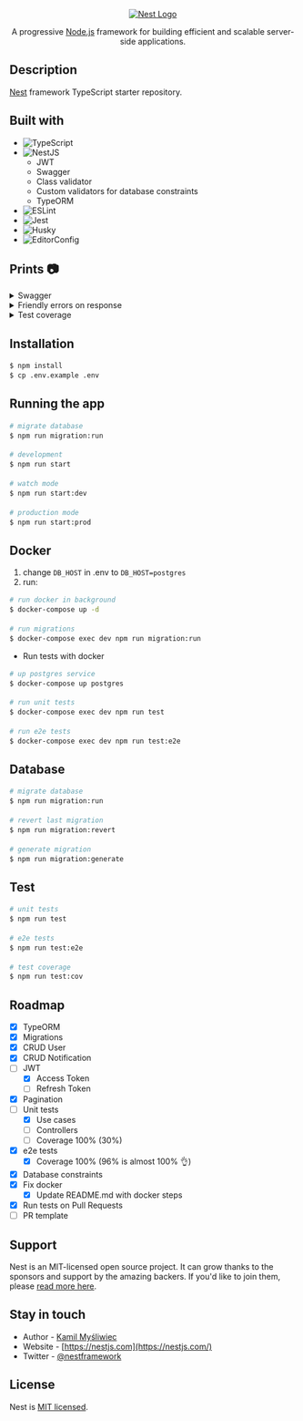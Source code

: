 <p align="center">
  <a href="http://nestjs.com/" target="blank"><img src="https://nestjs.com/img/logo-small.svg" width="200" alt="Nest Logo" /></a>
</p>

[circleci-image]: https://img.shields.io/circleci/build/github/nestjs/nest/master?token=abc123def456
[circleci-url]: https://circleci.com/gh/nestjs/nest

<p align="center">A progressive <a href="http://nodejs.org" target="_blank">Node.js</a> framework for building efficient and scalable server-side applications.</p>

## Description

[Nest](https://github.com/nestjs/nest) framework TypeScript starter repository.

## Built with

- ![TypeScript](https://img.shields.io/badge/typescript-%23007ACC.svg?style=for-the-badge&logo=typescript&logoColor=white)
- ![NestJS](https://img.shields.io/badge/nestjs-%23E0234E.svg?style=for-the-badge&logo=nestjs&logoColor=white)
  - JWT
  - Swagger
  - Class validator
  - Custom validators for database constraints
  - TypeORM
- ![ESLint](https://img.shields.io/badge/ESLint-4B3263?style=for-the-badge&logo=eslint&logoColor=white)
- ![Jest](https://img.shields.io/badge/-jest-%23C21325?style=for-the-badge&logo=jest&logoColor=white)
- ![Husky](https://img.shields.io/badge/-husky-%23fff?style=for-the-badge)
- ![EditorConfig](https://img.shields.io/badge/-Editor%20Config-%23bbb?style=for-the-badge)

## Prints 📷

<details>
  <summary>Swagger</summary>

  URL: **/api**

  <img src="doc/prints/swagger.png" alt="Swagger API" />
</details>

<details>
  <summary>Friendly errors on response</summary>

  - Custom validators
    - **Unique** constraint
    - **Exist** constraint

  <img src="doc/prints/unique-validator.png" height="200" alt="Unique validator" />
  <img src="doc/prints/exist-validator.png" height="200" alt="Exist validator" />

  - All errors are returned inside **"errors"** key on response.
  - Validate model data before saving to database to get all database errors (via custom validators)

  <img src="doc/prints/unique-response.png" alt="Unique validator response" />
  <img src="doc/prints/exist-response.png" alt="Exist validator response" />
  <img src="doc/prints/invalid-response.png" alt="Exist validator response" />
</details>

<details>
  <summary>Test coverage</summary>

  ## e2e coverage (96%!)

  <img src="doc/prints/e2e-coverage.png" alt="e2e tests coverage" />
</details>

## Installation

```bash
$ npm install
$ cp .env.example .env
```

## Running the app

```bash
# migrate database
$ npm run migration:run

# development
$ npm run start

# watch mode
$ npm run start:dev

# production mode
$ npm run start:prod
```

## Docker

1. change `DB_HOST` in .env to `DB_HOST=postgres`
2. run:

```bash
# run docker in background
$ docker-compose up -d

# run migrations
$ docker-compose exec dev npm run migration:run
```

- Run tests with docker

```bash
# up postgres service
$ docker-compose up postgres

# run unit tests
$ docker-compose exec dev npm run test

# run e2e tests
$ docker-compose exec dev npm run test:e2e
```

## Database

```bash
# migrate database
$ npm run migration:run

# revert last migration
$ npm run migration:revert

# generate migration
$ npm run migration:generate
```

## Test

```bash
# unit tests
$ npm run test

# e2e tests
$ npm run test:e2e

# test coverage
$ npm run test:cov
```

## Roadmap

- [x] TypeORM
- [x] Migrations
- [x] CRUD User
- [x] CRUD Notification
- [ ] JWT
  - [x] Access Token
  - [ ] Refresh Token
- [x] Pagination
- [ ] Unit tests
  - [x] Use cases
  - [ ] Controllers
  - [ ] Coverage 100% (30%)
- [x] e2e tests
  - [x] Coverage 100% (96% is almost 100% 👌)
- [x] Database constraints
- [x] Fix docker
  - [x] Update README.md with docker steps
- [x] Run tests on Pull Requests
- [ ] PR template

## Support

Nest is an MIT-licensed open source project. It can grow thanks to the sponsors and support by the amazing backers. If you'd like to join them, please [read more here](https://docs.nestjs.com/support).

## Stay in touch

- Author - [Kamil Myśliwiec](https://kamilmysliwiec.com)
- Website - [https://nestjs.com](https://nestjs.com/)
- Twitter - [@nestframework](https://twitter.com/nestframework)

## License

Nest is [MIT licensed](LICENSE).
